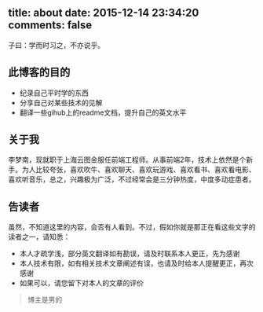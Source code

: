 title: about
date: 2015-12-14 23:34:20
comments: false
---

子曰：学而时习之，不亦说乎。


## 此博客的目的

* 纪录自己平时学的东西
* 分享自己对某些技术的见解
* 翻译一些gihub上的readme文档，提升自己的英文水平

## 关于我

李梦南，现就职于上海云图金服任前端工程师。从事前端2年，技术上依然是个新手。为人比较夸张，喜欢吹牛、喜欢聊天、喜欢玩游戏、喜欢看书、喜欢看电影、喜欢听音乐，总之，兴趣极为广泛，不过经常会是三分钟热度，中度多动症患者。

## 告读者

虽然，不知道这里的内容，会否有人看到。不过，假如你就是那正在看这些文字的读者之一，请知悉：
* 本人才疏学浅，部分英文翻译如有勘误，请及时联系本人更正，先为感谢
* 本人技术有限，如有相关技术文章阐述有误，也请及时给本人提醒更正，再次感谢
* 如果可以，请您留下对本人的文章的评价

>	博主是男的